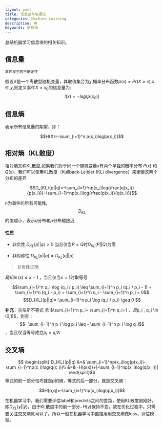 ```yaml
---
layout: post
title: 信息论与墒理论
categories: Machine Learning
description: 墒
keywords: 信息墒
---
```


总结机器学习信息墒的相关知识。
## 信息量

`事件发生的不确定性`

假设$X$是一个离散型随机变量，其取值集合为$\chi$,概率分布函数$p(x)=Pr(X=x)$,$x∈χ$,则定义事件$X=x_0$的信息量为:
$$I(x) = -log(p(x_0))$$

## 信息熵
表示所有信息量的期望，即： 

$$H(X)=-\sum_{i=1}^n p(x_i)log(p(x_i))$$


## 相对熵（KL散度）
相对熵又称KL散度,如果我们对于同一个随机变量$x$有两个单独的概率分布 $P(x)$ 和 $Q(x)$，我们可以使用KL散度（Kullback-Leibler (KL) divergence）来衡量这两个分布的差异

$$D_{KL}(p||q)=-\sum_{i=1}^np(x_i)log(\frac{q(x_i)}{p(x_i)})=\sum_{i=1}^np(x_i)log(\frac{p(x_i)}{q(x_i)})$$

$n$为事件的所有可能性, $$D_{KL}$$的值越小，表示$q$分布和$p$分布越接近

#### 性质
- 非负性
$D_{KL}(p||q)>0$
当且仅当$P = Q$时$D_{KL}(P||Q)$为零

- 非对称性
$D_{KL}(p||q)\neq	 D_{KL}(q||p)$

> 非负性证明

易知$\ln(x) \leq x-1$ ，当且仅当$x=1$时取等号

$$\sum_{i=1}^n p_i \log (q_i / p_i) \leq \sum_{i=1}^n p_i (q_i / p_i - 1) = \sum_{i=1}^n (q_i - p_i) = \sum_{i=1}^n q_i - \sum_{i=1}^n p_i = 0$$
$$D_{KL}(p||q)=-\sum_{i=1}^n p_i \log (q_i / p_i) \geq 0 $$

**补充**：吉布斯不等式
若 $\sum_{i=1}^n p_i= \sum_{i=1}^n q_i=1 $，且$p_i , q_i \in (0,1]$，则有：
$$- \sum_{i=1}^n p_i \log p_i \leq - \sum_{i=1}^n p_i \log q_i$$，当且仅当等号成立$p_i = q_i \forall i$

## 交叉墒

$$
\begin{split}
D_{KL}(p||q) &=& \sum_{i=1}^np(x_i)log(p(x_i))-\sum_{i=1}^np(x_i)log(q(x_i))\\
&=& -H(p(x))+[-\sum_{i=1}^np(x_i)log(q(x_i))]
\end{split}$$
等式的前一部分恰巧就是p的熵，等式的后一部分，就是交叉熵： 

$$H(p,q)=-\sum_{i=1}^np(x_i)log(q(x_i))$$

在机器学习中，我们需要评估label和predicts之间的差距，使用KL散度刚刚好，即$D_{KL}(y||\hat{y})$，由于KL散度中的前一部分$−H(y)$保持不变，故在优化过程中，只需要关注交叉熵就可以了。所以一般在机器学习中直接用用交叉熵做loss，评估模型。


